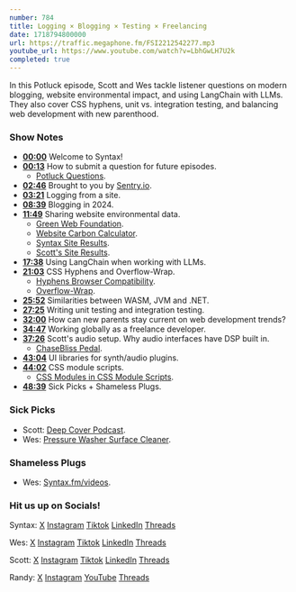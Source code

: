 ```yaml
---
number: 784
title: Logging × Blogging × Testing × Freelancing
date: 1718794800000
url: https://traffic.megaphone.fm/FSI2212542277.mp3
youtube_url: https://www.youtube.com/watch?v=LbhGwLH7U2k
completed: true
---
```


In this Potluck episode, Scott and Wes tackle listener questions on modern blogging, website environmental impact, and using LangChain with LLMs. They also cover CSS hyphens, unit vs. integration testing, and balancing web development with new parenthood.

### Show Notes

* **[00:00](#t=00:00)** Welcome to Syntax!
* **[00:13](#t=00:13)** How to submit a question for future episodes.
    * [Potluck Questions](https://syntax.fm/potluck).
* **[02:46](#t=02:46)** Brought to you by [Sentry.io](https://sentry.io/syntax).
* **[03:21](#t=03:21)** Logging from a site.
* **[08:39](#t=08:39)** Blogging in 2024.
* **[11:49](#t=11:49)** Sharing website environmental data.
    * [Green Web Foundation](https://www.thegreenwebfoundation.org/).
    * [Website Carbon Calculator](https://www.websitecarbon.com/).
    * [Syntax Site Results](https://www.websitecarbon.com/website/syntax-fm/).
    * [Scott's Site Results](https://www.websitecarbon.com/website/tolin-ski/).
* **[17:38](#t=17:38)** Using LangChain when working with LLMs.
* **[21:03](#t=21:03)** CSS Hyphens and Overflow-Wrap.
    * [Hyphens Browser Compatibility](https://developer.mozilla.org/en-US/docs/Web/CSS/hyphens#browser_compatibility).
    * [Overflow-Wrap](https://developer.mozilla.org/en-US/docs/Web/CSS/overflow-wrap).
* **[25:52](#t=25:52)** Similarities between WASM, JVM and .NET.
* **[27:25](#t=27:25)** Writing unit testing and integration testing.
* **[32:00](#t=32:00)** How can new parents stay current on web development trends?
* **[34:47](#t=34:47)** Working globally as a freelance developer.
* **[37:26](#t=37:26)** Scott's audio setup. Why audio interfaces have DSP built in.
    * [ChaseBliss Pedal](https://www.chasebliss.com/lossy).
* **[43:04](#t=43:04)** UI libraries for synth/audio plugins.
* **[44:02](#t=44:02)** CSS module scripts.
    * [CSS Modules in CSS Module Scripts](https://daverupert.com/2021/08/css-modules-in-css-modules/).
* **[48:39](#t=48:39)** Sick Picks + Shameless Plugs.

### Sick Picks

- Scott: [Deep Cover Podcast](https://www.pushkin.fm/podcasts/deep-cover).
- Wes: [Pressure Washer Surface Cleaner](https://amzn.to/4dwUIpw).

### Shameless Plugs

- Wes: [Syntax.fm/videos](https://syntax.fm/videos).

### Hit us up on Socials!

Syntax: [X](https://twitter.com/syntaxfm) [Instagram](https://www.instagram.com/syntax_fm/) [Tiktok](https://www.tiktok.com/@syntaxfm) [LinkedIn](https://www.linkedin.com/company/96077407/admin/feed/posts/) [Threads](https://www.threads.net/@syntax_fm)

Wes: [X](https://twitter.com/wesbos) [Instagram](https://www.instagram.com/wesbos/) [Tiktok](https://www.tiktok.com/@wesbos) [LinkedIn](https://www.linkedin.com/in/wesbos/) [Threads](https://www.threads.net/@wesbos)

Scott: [X](https://twitter.com/stolinski) [Instagram](https://www.instagram.com/stolinski/) [Tiktok](https://www.tiktok.com/@stolinski) [LinkedIn](https://www.linkedin.com/in/stolinski/) [Threads](https://www.threads.net/@stolinski)

Randy: [X](https://twitter.com/randyrektor) [Instagram](https://www.instagram.com/randyrektor/) [YouTube](https://www.youtube.com/@randyrektor) [Threads](https://www.threads.net/@randyrektor)
